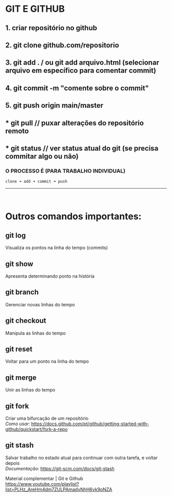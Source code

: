 # GIT E GITHUB


## 1. criar repositório no github

## 2. git clone github.com/repositorio

## 3.	 git add . / ou git add arquivo.html (selecionar arquivo em específico para 	comentar commit)

## 4.	 git commit -m "comente sobre o commit"

## 5.	 git push origin main/master 

## *	 git pull // puxar alterações do repositório remoto

## *	 git status // ver status atual do git (se precisa 	commitar algo ou não)


### O PROCESSO É (PARA TRABALHO INDIVIDUAL)

    clone ➜ add ➜ commit ➜ push

---

<br>

# Outros comandos importantes:

    
## git log  
Visualiza os pontos na linha do tempo (commits)

## git show     
 Apresenta determinando ponto na história

## git branch   
 Gerenciar novas linhas do tempo
## git checkout 
 Manipula as linhas do tempo
## git reset    
 Voltar para um ponto na linha do tempo
## git merge    
 Unir as linhas do tempo

## git fork     
 Criar uma bifurcação de um repositório   
*Como usar:* https://docs.github.com/pt/github/getting-started-with-github/quickstart/fork-a-repo


## git stash    
 Salvar trabalho no estado atual para continuar com outra tarefa, e voltar depois  
*Documentação:* https://git-scm.com/docs/git-stash

Material complementar | Git e Github  
https://www.youtube.com/playlist?list=PLHz_AreHm4dm7ZULPAmadvNhH6vk9oNZA
